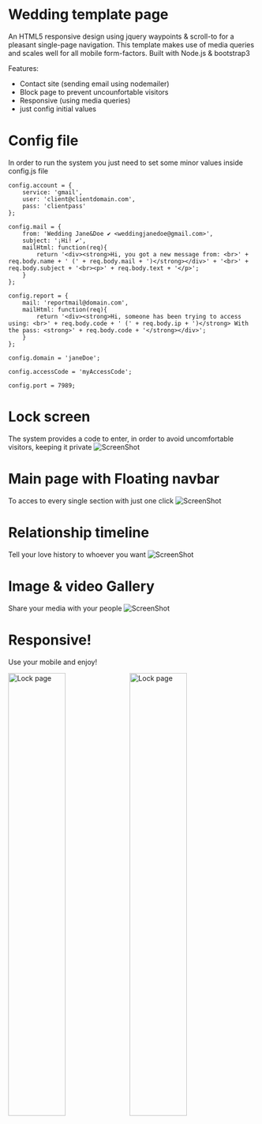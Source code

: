 # Wedding template page

An HTML5 responsive design using jquery waypoints &amp; scroll-to for a pleasant single-page navigation. This template makes use of media queries and scales well for all mobile form-factors. Built with Node.js &amp; bootstrap3

 Features:
 - Contact site (sending email using nodemailer)
 - Block page to prevent uncounfortable visitors
 - Responsive (using media queries)
 - just config initial values

# Config file
In order to run the system you just need to set some minor values inside config.js file

````
config.account = {
	service: 'gmail',
	user: 'client@clientdomain.com',
	pass: 'clientpass'
};

config.mail = {
	from: 'Wedding Jane&Doe ✔ <weddingjanedoe@gmail.com>',
	subject: '¡Hi! ✔',
	mailHtml: function(req){
		return '<div><strong>Hi, you got a new message from: <br>' + req.body.name + ' (' + req.body.mail + ')</strong></div>' + '<br>' + req.body.subject + '<br><p>' + req.body.text + '</p>';  
	}
};

config.report = {
	mail: 'reportmail@domain.com',
	mailHtml: function(req){
		return '<div><strong>Hi, someone has been trying to access using: <br>' + req.body.code + ' (' + req.body.ip + ')</strong> With the pass: <strong>' + req.body.code + '</strong></div>';
	}
};

config.domain = 'janeDoe';

config.accessCode = 'myAccessCode';

config.port = 7989;
`````


# Lock screen
The system provides a code to enter, in order to avoid uncomfortable visitors, keeping it private
![ScreenShot](http://i57.tinypic.com/2ebu105.png)

# Main page with Floating navbar
To acces to every single section with just one click
![ScreenShot](http://i61.tinypic.com/24ndye1.png)

# Relationship timeline
Tell your love history to whoever you want
![ScreenShot](http://i60.tinypic.com/zx1995.png)

# Image & video Gallery
Share your media with your people
![ScreenShot](http://i62.tinypic.com/9a1i6f.png)

# Responsive!
Use your mobile and enjoy!

<img src="http://i59.tinypic.com/aau1p3.png" alt="Lock page" width="48%" height="auto"/>
<img src="http://i57.tinypic.com/13yfbea.png" alt="Lock page" width="48%" height="auto"/>



